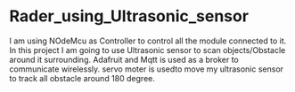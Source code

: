 # Rader_using_Ultrasonic_sensor

I am using NOdeMcu  as Controller to control all the module connected to it.
In this project I am going to use Ultrasonic sensor to scan objects/Obstacle around it surrounding.
Adafruit and Mqtt is used as a broker to communicate wirelessly.
servo moter is usedto move my ultrasonic sensor to track all obstacle around 180 degree.

